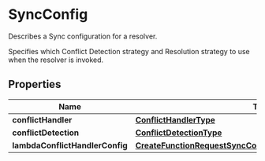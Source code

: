 

# SyncConfig

<p>Describes a Sync configuration for a resolver.</p> <p>Specifies which Conflict Detection strategy and Resolution strategy to use when the resolver is invoked.</p>

## Properties

| Name | Type | Description | Notes |
|------------ | ------------- | ------------- | -------------|
|**conflictHandler** | [**ConflictHandlerType**](ConflictHandlerType.md) |  |  [optional] |
|**conflictDetection** | [**ConflictDetectionType**](ConflictDetectionType.md) |  |  [optional] |
|**lambdaConflictHandlerConfig** | [**CreateFunctionRequestSyncConfigLambdaConflictHandlerConfig**](CreateFunctionRequestSyncConfigLambdaConflictHandlerConfig.md) |  |  [optional] |



